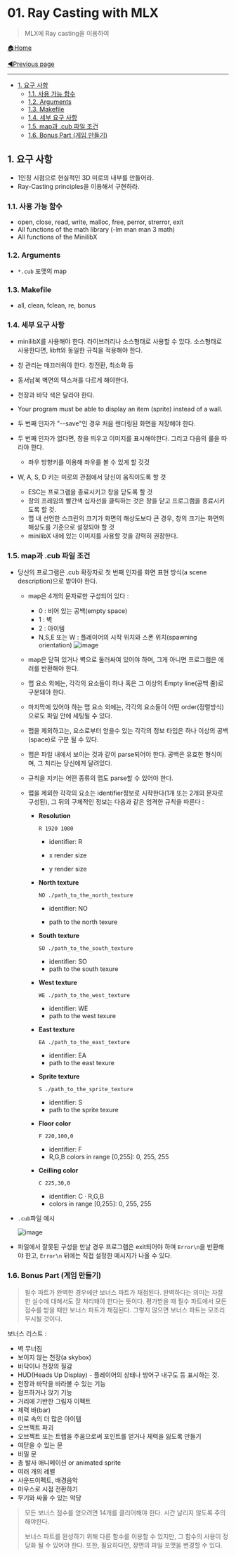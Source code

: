 # 01. Ray Casting with MLX

> MLX에 Ray casting을 이용하여

[🏠Home](https://github.com/batboy118/Study_Note)

[◀Previous page ](./)

---

<!-- TOC -->

- [1. 요구 사항](#1-요구-사항)
	- [1.1. 사용 가능 함수](#11-사용-가능-함수)
	- [1.2. Arguments](#12-arguments)
	- [1.3. Makefile](#13-makefile)
	- [1.4. 세부 요구 사항](#14-세부-요구-사항)
	- [1.5. map과 .cub 파일 조건](#15-map과-cub-파일-조건)
	- [1.6. Bonus Part (게임 만들기)](#16-bonus-part-게임-만들기)

<!-- /TOC -->

## 1. 요구 사항

- 1인칭 시점으로 현실적인 3D 미로의 내부를 만들어라.
- Ray-Casting principles을 이용해서 구현하라.

### 1.1. 사용 가능 함수

- open, close, read, write, malloc, free, perror, strerror, exit
- All functions of the math library (-lm man man 3 math)
- All functions of the MinilibX

### 1.2. Arguments

- `*.cub` 포맷의 map

### 1.3. Makefile

- all, clean, fclean, re, bonus

### 1.4. 세부 요구 사항

- minilibX를 사용해야 한다. 라이브러리나 소스형태로 사용할 수 있다. 소스형태로 사용한다면, libft와 동일한 규칙을 적용해야 한다.
- 창 관리는 매끄러워야 한다. 창전환, 최소화 등
- 동서남북 벽면의 텍스쳐를 다르게 해야한다.
- 천장과 바닥 색은 달라야 한다.
- Your program must be able to display an item (sprite) instead of a wall.
- 두 번째 인자가 "--save"인 경우 처음 렌더링된 화면을 저장해야 한다.
- 두 번째 인자가 없다면, 창을 띄우고 이미지를 표시해야한다. 그리고 다음의 룰을 따라야 한다.

  - 좌우 방향키를 이용해 좌우를 볼 수 있게 할 것것
- W, A, S, D 키는 미로의 관점에서 당신이 움직이도록 할 것
  - ESC는 프로그램을 종료시키고 창을 닫도록 할 것
  - 창의 프레임의 빨간색 십자선을 클릭하는 것은 창을 닫고 프로그램을 종료시키도록 할 것.
  - 맵 내 선언한 스크린의 크기가 화면의 해상도보다 큰 경우, 창의 크기는 화면의 해상도를 기준으로 설정되야 할 것
  - minilibX 내에 있는 이미지를 사용할 것을 강력히 권장한다.

### 1.5. map과 .cub 파일 조건

- 당신의 프로그램은 .cub 확장자로 첫 번째 인자를 화면 표현 방식(a scene description)으로 받아야 한다.

  - map은 4개의 문자로만 구성되어 있다 :

    -   0 : 비어 있는 공백(empty space)
    -   1 : 벽
    -   2 : 아이템
    -   N,S,E 또는 W : 플레이어의 시작 위치와 스폰 위치(spawning orientation)
        ![image](https://user-images.githubusercontent.com/53181778/76960286-09ec5600-6913-11ea-8ab6-d46ee1fe96f5.png)

  - map은 닫혀 있거나 벽으로 둘러싸여 있어야 하며, 그게 아니면 프로그램은 에러를 반환해야 한다.

  - 맵 요소 외에는, 각각의 요소들이 하나 혹은 그 이상의 Empty line(공백 줄)로 구분돼야 한다.

  - 마지막에 있어야 하는 맵 요소 외에는, 각각의 요소들이 어떤 order(정렬방식)으로도 파일 안에 세팅될 수 있다.

  - 맵을 제외하고는, 요소로부터 얻을수 있는 각각의 정보 타입은 하나 이상의 공백(space)로 구분 될 수 있다.

  - 맵은 파일 내에서 보이는 것과 같이 parse되어야 한다. 공백은 유효한 형식이며, 그 처리는 당신에게 달려있다.

  - 규칙을 지키는 어떤 종류의 맵도 parse할 수 있어야 한다.

  - 맵을 제외한 각각의 요소는 identifier정보로 시작한다(1개 또는 2개의 문자로 구성된), 그 뒤의 구체적인 정보는 다음과 같은 엄격한 규칙을 따른다 :

    - **Resolution**

      ```
      R 1920 1080
      ```

      - identifier: R

      - x render size

      - y render size

    - **North texture**

      ```
      NO ./path_to_the_north_texture
      ```

      - identifier: NO

      - path to the north texure

    - **South texture**

      ```
      SO ./path_to_the_south_texture
      ```

      - identifier: SO
      - path to the south texure

    - **West texture**

      ```
      WE ./path_to_the_west_texture
      ```

      - identifier: WE
      - path to the west texure

    - **East texture**

      ```
      EA ./path_to_the_east_texture
      ```

      - identifier: EA
      - path to the east texure

    - **Sprite texture**

      ```
      S ./path_to_the_sprite_texture
      ```

      - identifier: S
      - path to the sprite texure

    - **Floor color**

      ```
      F 220,100,0
      ```

      - identifier: F
      - R,G,B colors in range [0,255]: 0, 255, 255

    - **Ceilling color**

      ```
      C 225,30,0
      ```

      - identifier: C · R,G,B
      - colors in range [0,255]: 0, 255, 255

- `.cub`파일 예시

  ![image](https://user-images.githubusercontent.com/53181778/76961507-5e90d080-6915-11ea-919c-7ec66fe18d8b.png)

- 파일에서 잘못된 구성을 만날 경우 프로그램은 exit되어야 하며 `Error\n`을 반환해야 한고,  `Error\n` 뒤에는 직접 설정한 메시지가 나올 수 있다.

### 1.6. Bonus Part (게임 만들기)

>필수 파트가 완벽한 경우에만 보너스 파트가 채점된다.
>완벽하다는 의미는 자잘한 실수에 대해서도 잘 처리돼야 한다는 뜻이다.
>평가받을 때 필수 파트에서 모든 점수를 받을 때만 보너스 파트가 채점된다.
>그렇지 않으면 보너스 파트는 모조리 무시될 것이다.

보너스 리스트 :

-   벽 무너짐
-   보이지 않는 천장(a skybox)
-   바닥이나 천장의 질감
-   HUD(Heads Up Display) - 플레이어의 상태나 방어구 내구도 등 표시하는 것.
-   천장과 바닥을 바라볼 수 있는 기능
-   점프하거나 앉기 기능
-   거리에 기반한 그림자 이펙트
-   체력 바(bar)
-   미로 속의 더 많은 아이템
-   오브젝트 파괴
-   오브젝트 또는 트랩을 주움으로써 포인트를 얻거나 체력을 잃도록 만들기
-   여닫을 수 있는 문
-   비밀 문
-   총 발사 애니메이션 or animated sprite
-   여러 개의 레벨
-   사운드이펙트, 배경음악
-   마우스로 시점 전환하기
-   무기와 싸울 수 있는 악당

> 모든 보너스 점수를 얻으려면 14개를 클리어해야 한다. 시간 날리지 않도록 주의해야한다.
>
> 보너스 파트를 완성하기 위해 다른 함수를 이용할 수 있지만, 그 함수의 사용이 정당화 될 수 있어야 한다. 또한, 필요하다면, 장면의 파일 포맷을 변경할 수 있다.
